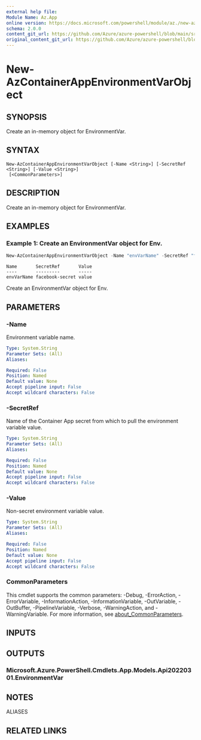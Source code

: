 ```yaml
---
external help file: 
Module Name: Az.App
online version: https://docs.microsoft.com/powershell/module/az./new-azcontainerappenvironmentvarobject
schema: 2.0.0
content_git_url: https://github.com/Azure/azure-powershell/blob/main/src/App/help/New-AzContainerAppEnvironmentVarObject.md
original_content_git_url: https://github.com/Azure/azure-powershell/blob/main/src/App/help/New-AzContainerAppEnvironmentVarObject.md
---
```


# New-AzContainerAppEnvironmentVarObject

## SYNOPSIS
Create an in-memory object for EnvironmentVar.

## SYNTAX

```
New-AzContainerAppEnvironmentVarObject [-Name <String>] [-SecretRef <String>] [-Value <String>]
 [<CommonParameters>]
```

## DESCRIPTION
Create an in-memory object for EnvironmentVar.

## EXAMPLES

### Example 1: Create an EnvironmentVar object for Env.
```powershell
New-AzContainerAppEnvironmentVarObject -Name "envVarName" -SecretRef "facebook-secret" -Value "value"
```

```output
Name       SecretRef       Value
----       ---------       -----
envVarName facebook-secret value
```

Create an EnvironmentVar object for Env.

## PARAMETERS

### -Name
Environment variable name.

```yaml
Type: System.String
Parameter Sets: (All)
Aliases:

Required: False
Position: Named
Default value: None
Accept pipeline input: False
Accept wildcard characters: False
```

### -SecretRef
Name of the Container App secret from which to pull the environment variable value.

```yaml
Type: System.String
Parameter Sets: (All)
Aliases:

Required: False
Position: Named
Default value: None
Accept pipeline input: False
Accept wildcard characters: False
```

### -Value
Non-secret environment variable value.

```yaml
Type: System.String
Parameter Sets: (All)
Aliases:

Required: False
Position: Named
Default value: None
Accept pipeline input: False
Accept wildcard characters: False
```

### CommonParameters
This cmdlet supports the common parameters: -Debug, -ErrorAction, -ErrorVariable, -InformationAction, -InformationVariable, -OutVariable, -OutBuffer, -PipelineVariable, -Verbose, -WarningAction, and -WarningVariable. For more information, see [about_CommonParameters](http://go.microsoft.com/fwlink/?LinkID=113216).

## INPUTS

## OUTPUTS

### Microsoft.Azure.PowerShell.Cmdlets.App.Models.Api20220301.EnvironmentVar

## NOTES

ALIASES

## RELATED LINKS

